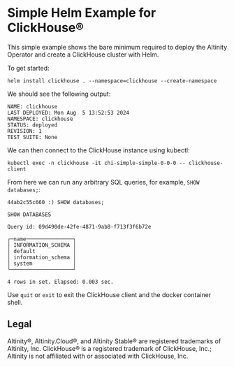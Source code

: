 # Simple Helm Example for ClickHouse® 

This simple example shows the bare minimum required to deploy the Altinity Operator
and create a ClickHouse cluster with Helm.

To get started:

```
helm install clickhouse . --namespace=clickhouse --create-namespace
```

We should see the following output:

```
NAME: clickhouse
LAST DEPLOYED: Mon Aug  5 13:52:53 2024
NAMESPACE: clickhouse
STATUS: deployed
REVISION: 1
TEST SUITE: None
```

We can then connect to the ClickHouse instance using kubectl:

```
kubectl exec -n clickhouse -it chi-simple-simple-0-0-0 -- clickhouse-client
```

From here we can run any arbitrary SQL queries, for example, `SHOW databases;`:

```
44ab2c55c660 :) SHOW databases;

SHOW DATABASES

Query id: 09d490de-42fe-4871-9ab8-f713f3f6b72e

┌─name───────────────┐
│ INFORMATION_SCHEMA │
│ default            │
│ information_schema │
│ system             │
└────────────────────┘

4 rows in set. Elapsed: 0.003 sec.

```

Use `quit` or `exit` to exit the ClickHouse client and the docker container shell.

## Legal

Altinity®, Altinity.Cloud®, and Altinity Stable® are registered trademarks of Altinity, Inc. ClickHouse® is a registered trademark of ClickHouse, Inc.; Altinity is not affiliated with or associated with ClickHouse, Inc.
